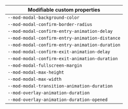 | Modifiable custom properties                   |
| ---------------------------------------------- |
| `--mod-modal-background-color`                 |
| `--mod-modal-confirm-border-radius`            |
| `--mod-modal-confirm-entry-animation-delay`    |
| `--mod-modal-confirm-entry-animation-distance` |
| `--mod-modal-confirm-entry-animation-duration` |
| `--mod-modal-confirm-exit-animation-delay`     |
| `--mod-modal-confirm-exit-animation-duration`  |
| `--mod-modal-fullscreen-margin`                |
| `--mod-modal-max-height`                       |
| `--mod-modal-max-width`                        |
| `--mod-modal-transition-animation-duration`    |
| `--mod-overlay-animation-duration`             |
| `--mod-overlay-animation-duration-opened`      |
